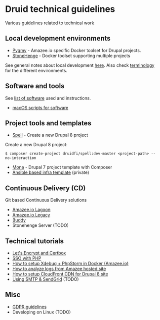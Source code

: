 # Druid technical guidelines

Various guidelines related to technical work

## Local development environments

- [Pygmy](docs/pygmy.md) - Amazee.io specific Docker toolset for Drupal projects.
- [StoneHenge](https://github.com/druidfi/stonehenge) - Docker toolset supporting multiple projects

See general notes about local development [here](docs/local_dev_env.md). Also check [terminology](docs/environments.md)
for the different environments.

## Software and tools

See [list of software](docs/software.md) used and instructions.

- [macOS scripts for software](docs/macos_scripts.md)

## Project tools and templates

- [Spell](https://github.com/druidfi/spell) - Create a new Drupal 8 project

Create a new Drupal 8 project:

```
$ composer create-project druidfi/spell:dev-master <project-path> --no-interaction
```

- [Mona](https://github.com/druidfi/mona) - Drupal 7 project template with Composer
- [Ansible based infra template](https://github.com/druidfi/ansible-project-infra-template) (private)

## Continuous Delivery (CD)

Git based Continuous Delivery solutions

- [Amazee.io Lagoon](https://lagoon.readthedocs.io/en/latest/using_lagoon/build_deploy_process/)
- [Amazee.io Legacy](https://docs.amazee.io/automated_deployments.html)
- [Buddy](docs/buddy.md)
- Stonehenge Server (TODO)

## Technical tutorials

- [Let's Encrypt and Certbox](docs/letsencrypt.md)
- [SSO with PHP](docs/sso.md)
- [How to setup Xdebug + PhpStorm in Docker (Amazee.io)](docs/amazee_xdebug.md)
- [How to analyze logs from Amazee hosted site](docs/amazee_logs.md)
- [How to setup CloudFront CDN for Drupal 8 site](docs/cdn_drupal8.md)
- [Using SMTP & SendGrid](docs(sendgrid.md)) (TODO)

## Misc

- [GDPR guidelines](docs/gdpr.md)
- Developing on Linux (TODO)
